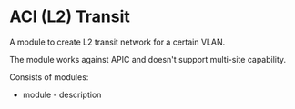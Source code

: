 # ACI (L2) Transit

A module to create L2 transit network for a certain VLAN. 

The module works against APIC and doesn't support multi-site capability.

Consists of modules:
- module - description